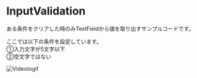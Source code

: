 # InputValidation

ある条件をクリアした時のみTextFieldから値を取り出すサンプルコードです。

ここでは以下の条件を設定しています。  
①入力文字が5文字以下  
②空文字ではない  

![Videotogif](https://user-images.githubusercontent.com/66754677/109723964-2a7bf180-7bf2-11eb-9b55-8d36bbbdf25a.gif)
